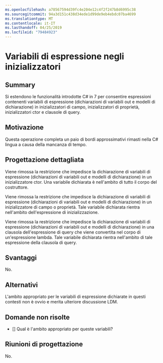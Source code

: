 ```yaml
---
ms.openlocfilehash: a78567594d39fc4e204e12c4f2f247b8d6995c38
ms.sourcegitcommit: 94a3d151c438d34ede1d99de9eb4ebdc07ba4699
ms.translationtype: MT
ms.contentlocale: it-IT
ms.lasthandoff: 04/25/2019
ms.locfileid: "79484923"
---
```

# <a name="expression-variables-in-initializers"></a>Variabili di espressione negli inizializzatori

## <a name="summary"></a>Summary
[summary]: #summary

Si estendono le funzionalità introdotte C# in 7 per consentire espressioni contenenti variabili di espressione (dichiarazioni di variabili out e modelli di dichiarazione) in inizializzatori di campo, inizializzatori di proprietà, inizializzatori ctor e clausole di query.

## <a name="motivation"></a>Motivazione
[motivation]: #motivation

Questa operazione completa un paio di bordi approssimativi rimasti nella C# lingua a causa della mancanza di tempo.

## <a name="detailed-design"></a>Progettazione dettagliata
[design]: #detailed-design

Viene rimossa la restrizione che impedisce la dichiarazione di variabili di espressione (dichiarazioni di variabili out e modelli di dichiarazione) in un inizializzatore ctor. Una variabile dichiarata è nell'ambito di tutto il corpo del costruttore.

Viene rimossa la restrizione che impedisce la dichiarazione di variabili di espressione (dichiarazioni di variabili out e modelli di dichiarazione) in un inizializzatore di campo o proprietà. Tale variabile dichiarata rientra nell'ambito dell'espressione di inizializzazione.

Viene rimossa la restrizione che impedisce la dichiarazione di variabili di espressione (dichiarazioni di variabili out e modelli di dichiarazione) in una clausola dell'espressione di query che viene convertita nel corpo di un'espressione lambda. Tale variabile dichiarata rientra nell'ambito di tale espressione della clausola di query.

## <a name="drawbacks"></a>Svantaggi
[drawbacks]: #drawbacks

No.

## <a name="alternatives"></a>Alternativi
[alternatives]: #alternatives

L'ambito appropriato per le variabili di espressione dichiarate in questi contesti non è ovvio e merita ulteriore discussione LDM.

## <a name="unresolved-questions"></a>Domande non risolte
[unresolved]: #unresolved-questions

- [] Qual è l'ambito appropriato per queste variabili?

## <a name="design-meetings"></a>Riunioni di progettazione

No.
